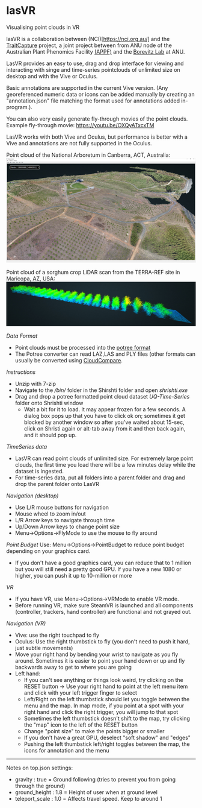 # lasVR
Visualising point clouds in VR

lasVR is a collaboration between (NCI)[https://nci.org.au/] and the [TraitCapture](traitcapture.org) project, a joint project between from ANU node of the Australian Plant Phenomics Facility [(APPF)](http://www.plantphenomics.org.au) and the [Borevitz Lab](http://borevitzlab.anu.edu.au) at ANU.

LasVR provides an easy to use, drag and drop interface for viewing and interacting with singe and time-series pointclouds of unlimited size on desktop and with the Vive or Oculus. 

Basic annotations are supported in the current Vive version. 
(Any georeferenced numeric data or icons can be added manually by creating an "annotation.json" file matching the format used for annotations added in-program.).

You can also very easily generate fly-through movies of the point clouds. 
Example fly-through movie: https://youtu.be/OXQyATxcxTM

LasVR works with both Vive and Oculus, but performance is better with a Vive and annotations are not fully supported in the Oculus.

Point cloud of the National Arboretum in Canberra, ACT, Australia:
![Sample screen capture in desktop mode](/media/Shristi-screen-cap-1.jpg)

Point cloud of a sorghum crop LiDAR scan from the TERRA-REF site in Maricopa, AZ, USA:
![Sample screen capture in desktop mode](/media/3D-point-cloud-of-maricopa-cropped.jpg)

*Data Format*
* Point clouds must be processed into the [potree format](https://github.com/potree/PotreeConverter/releases)
* The Potree converter can read LAZ,LAS and PLY files (other formats can usually be converted using [CloudCompare](http://www.cloudcompare.org).

*Instructions*
* Unzip with 7-zip
* Navigate to the _/bin/_ folder in the Shirshti folder and open _shrishti.exe_
* Drag and drop a potree formatted point cloud dataset _UQ-Time-Series_ folder onto Shrishti window
   * Wait a bit for it to load. It may appear frozen for a few seconds. A dialog box pops up that you have to click ok on; sometimes it get blocked by another window so after you've waited about 15-sec, click on Shristi again or alt-tab away from it and then back again, and it should pop up.

*TimeSeries data*
* LasVR can read point clouds of unlimited size. For extremely large point clouds, the first time you load there will be a few minutes delay while the dataset is ingested.
* For time-series data, put all folders into a parent folder and drag and drop the parent folder onto LasVR

*Navigation (desktop)*
* Use L/R mouse buttons for navigation
* Mouse wheel to zoom in/out
* L/R Arrow keys to navigate through time
* Up/Down Arrow keys to change point size
* Menu->Options->FlyMode to use the mouse to fly around

*Point Budget*
Use: Menu->Options->PointBudget to reduce point budget depending on your graphics card. 
* If you don't have a good graphics card, you can reduce that to 1 million but you will still need a pretty good GPU. If you have a new 1080 or higher, you can push it up to 10-million or more

*VR*
* If you have VR, use Menu->Options->VRMode to enable VR mode.
* Before running VR, make sure SteamVR is launched and all components (controller, trackers, hand controller) are functional and not grayed out.

*Navigation (VR)*
* Vive: use the right touchpad to fly 
* Oculus: Use the right thumbstick to fly (you don't need to push it hard, just subtle movements)
* Move your right hand by bending your wrist to navigate as you fly around. Sometimes it is easier to point your hand down or up and fly backwards away to get to where you are going
* Left hand: 
   - If you can't see anything or things look weird, try clicking on the RESET button -> Use your right hand to point at the left menu item and click with your left trigger finger to select
   - Left/Right on the left thumbstick should let you toggle between the menu and the map. In map mode, if you point at a spot with your right hand and click the right trigger, you will jump to that spot
   - Sometimes the left thumbstick doesn't shift to the map, try clicking the "map" icon to the left of the RESET button
   - Change "point size" to make the points bigger or smaller
   - If you don't have a great GPU, deselect "soft shadow" and "edges"
   - Pushing the left thumbstick left/right toggles between the map, the icons for annotation and the menu

----------------------------------------------------------------
Notes on top.json settings:
* gravity : true = Ground following (tries to prevent you from going through the ground)
* ground_height : 1.8  = Height of user when at ground level
* teleport_scale : 1.0  = Affects travel speed. Keep to around 1
